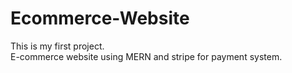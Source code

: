 # Ecommerce-Website
This is my first project. 
<br>
E-commerce website using MERN and stripe for payment system.
